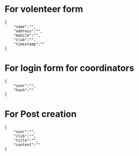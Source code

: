 # For volenteer form
```
{
    "name":"",
    "address":"",
    "mobile":"",
    "club":"",
    "timestamp":""
}
```
# For login form for coordinators
```
{
    "user":"",
    "hash":""
}
```
# For Post creation
```
{
    "user":"",
    "club":"",
    "title":"",
    "content":""
}
```
